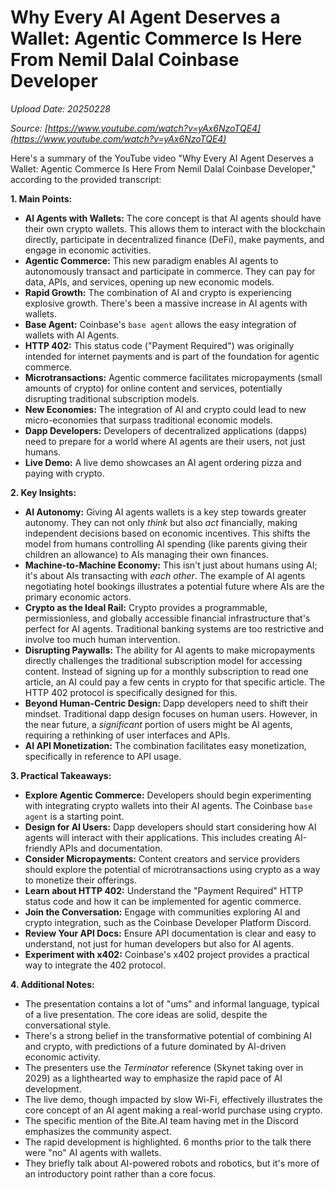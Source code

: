 # Why Every AI Agent Deserves a Wallet: Agentic Commerce Is Here From Nemil Dalal Coinbase Developer

*Upload Date: 20250228*

*Source: [https://www.youtube.com/watch?v=yAx6NzoTQE4](https://www.youtube.com/watch?v=yAx6NzoTQE4)*

Here's a summary of the YouTube video "Why Every AI Agent Deserves a Wallet: Agentic Commerce Is Here From Nemil Dalal Coinbase Developer," according to the provided transcript:

**1. Main Points:**

*   **AI Agents with Wallets:**  The core concept is that AI agents should have their own crypto wallets. This allows them to interact with the blockchain directly, participate in decentralized finance (DeFi), make payments, and engage in economic activities.
*   **Agentic Commerce:**  This new paradigm enables AI agents to autonomously transact and participate in commerce.  They can pay for data, APIs, and services, opening up new economic models.
*   **Rapid Growth:** The combination of AI and crypto is experiencing explosive growth. There's been a massive increase in AI agents with wallets.
*   **Base Agent:** Coinbase's `base agent` allows the easy integration of wallets with AI Agents.
* **HTTP 402:** This status code ("Payment Required") was originally intended for internet payments and is part of the foundation for agentic commerce.
*   **Microtransactions:** Agentic commerce facilitates micropayments (small amounts of crypto) for online content and services, potentially disrupting traditional subscription models.
*   **New Economies:**  The integration of AI and crypto could lead to new micro-economies that surpass traditional economic models.
*   **Dapp Developers:** Developers of decentralized applications (dapps) need to prepare for a world where AI agents are their users, not just humans.
* **Live Demo:** A live demo showcases an AI agent ordering pizza and paying with crypto.

**2. Key Insights:**

*   **AI Autonomy:**  Giving AI agents wallets is a key step towards greater autonomy.  They can not only *think* but also *act* financially, making independent decisions based on economic incentives. This shifts the model from humans controlling AI spending (like parents giving their children an allowance) to AIs managing their own finances.
*   **Machine-to-Machine Economy:**  This isn't just about humans using AI; it's about AIs transacting with *each other*.  The example of AI agents negotiating hotel bookings illustrates a potential future where AIs are the primary economic actors.
*   **Crypto as the Ideal Rail:**  Crypto provides a programmable, permissionless, and globally accessible financial infrastructure that's perfect for AI agents.  Traditional banking systems are too restrictive and involve too much human intervention.
*   **Disrupting Paywalls:**  The ability for AI agents to make micropayments directly challenges the traditional subscription model for accessing content. Instead of signing up for a monthly subscription to read one article, an AI could pay a few cents in crypto for that specific article. The HTTP 402 protocol is specifically designed for this.
*   **Beyond Human-Centric Design:**  Dapp developers need to shift their mindset. Traditional dapp design focuses on human users.  However, in the near future, a *significant* portion of users might be AI agents, requiring a rethinking of user interfaces and APIs.
*   **AI API Monetization:** The combination facilitates easy monetization, specifically in reference to API usage.

**3. Practical Takeaways:**

*   **Explore Agentic Commerce:** Developers should begin experimenting with integrating crypto wallets into their AI agents.  The Coinbase `base agent` is a starting point.
*   **Design for AI Users:** Dapp developers should start considering how AI agents will interact with their applications.  This includes creating AI-friendly APIs and documentation.
*   **Consider Micropayments:**  Content creators and service providers should explore the potential of microtransactions using crypto as a way to monetize their offerings.
*   **Learn about HTTP 402:**  Understand the "Payment Required" HTTP status code and how it can be implemented for agentic commerce.
*   **Join the Conversation:**  Engage with communities exploring AI and crypto integration, such as the Coinbase Developer Platform Discord.
*   **Review Your API Docs:** Ensure API documentation is clear and easy to understand, not just for human developers but also for AI agents.
*   **Experiment with x402:** Coinbase's x402 project provides a practical way to integrate the 402 protocol.

**4. Additional Notes:**

*   The presentation contains a lot of "ums" and informal language, typical of a live presentation. The core ideas are solid, despite the conversational style.
*   There's a strong belief in the transformative potential of combining AI and crypto, with predictions of a future dominated by AI-driven economic activity.
*   The presenters use the *Terminator* reference (Skynet taking over in 2029) as a lighthearted way to emphasize the rapid pace of AI development.
*   The live demo, though impacted by slow Wi-Fi, effectively illustrates the core concept of an AI agent making a real-world purchase using crypto.
* The specific mention of the Bite.AI team having met in the Discord emphasizes the community aspect.
* The rapid development is highlighted. 6 months prior to the talk there were "no" AI agents with wallets.
* They briefly talk about AI-powered robots and robotics, but it's more of an introductory point rather than a core focus.